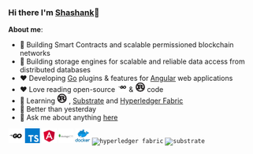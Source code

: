 ### Hi there I'm [Shashank](https://ssnk.in)👋

**About me**:

- 💼 Building Smart Contracts and scalable permissioned blockchain networks
- 💼 Building storage engines for scalable and reliable data access from distributed databases 
- ❤️ Developing [Go](https://go.dev/doc/effective_go) plugins & features for [Angular](https://angular.io/) web applications
- ❤️ Love reading open-source <code><img height="20" alt="go" src="https://raw.githubusercontent.com/github/explore/80688e429a7d4ef2fca1e82350fe8e3517d3494d/topics/go/go.png"></code> & <code><img height="20" alt="rust" src="https://raw.githubusercontent.com/github/explore/80688e429a7d4ef2fca1e82350fe8e3517d3494d/topics/rust/rust.png"></code> code
- 🌱 Learning <code><img height="20" alt="rust" src="https://raw.githubusercontent.com/github/explore/80688e429a7d4ef2fca1e82350fe8e3517d3494d/topics/rust/rust.png"></code> , [Substrate](https://github.com/paritytech/substrate) and [Hyperledger Fabric](https://github.com/hyperledger/fabric)
- 🤞 Better than yesterday
- 💬 Ask me about anything [here](https://linkedin.com/in/lalilalox2)

<code><img height="30" alt="go" src="https://raw.githubusercontent.com/github/explore/80688e429a7d4ef2fca1e82350fe8e3517d3494d/topics/go/go.png"></code>
<code><img height="30" alt="typescript" src="https://raw.githubusercontent.com/github/explore/80688e429a7d4ef2fca1e82350fe8e3517d3494d/topics/typescript/typescript.png"></code>
<code><img height="30" alt="angular" src="https://raw.githubusercontent.com/github/explore/80688e429a7d4ef2fca1e82350fe8e3517d3494d/topics/angular/angular.png"></code>
<code><img height="30" alt="mongodb" src="https://raw.githubusercontent.com/github/explore/80688e429a7d4ef2fca1e82350fe8e3517d3494d/topics/mongodb/mongodb.png"></code>
<code><img height="30" alt="docker" src="https://raw.githubusercontent.com/github/explore/80688e429a7d4ef2fca1e82350fe8e3517d3494d/topics/docker/docker.png"></code>
<code><img height="30" alt="hyperledger fabric" src="https://hyperledger-fabric.readthedocs.io/en/release-2.5/_images/hyperledger_fabric_logo_color.png"></code>
<code><img height="30" width="30" alt="substrate" src="https://github.com/paritytech/substrate/raw/master/docs/media/sub.gif"></code>
